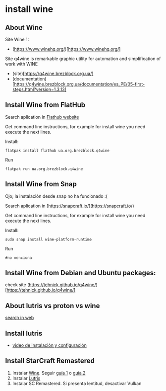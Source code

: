 # install wine
## About Wine
Site Wine 1: 
* (https://www.winehq.org/)[https://www.winehq.org/]

Site q4wine is remarkable graphic utility for automation and simplification of work with WINE
* (site)[https://q4wine.brezblock.org.ua/]
* (documentation)[https://q4wine.brezblock.org.ua/documentation/es_PE/05-first-steps.html?version=1.3.13]

## Install Wine from FlatHub
Search aplication in  [Flathub website](https://flathub.org/home)

Get command line instructions, for example for install wine you need execute the next lines.

Install:
```
flatpak install flathub ua.org.brezblock.q4wine
```
Run
```
flatpak run ua.org.brezblock.q4wine
```

## Install Wine from Snap
Ojo; la instalación desde snap no ha funcionado :(

Search aplication in  [https://snapcraft.io/](https://snapcraft.io/)

Get command line instructions, for example for install wine you need execute the next lines.

Install:
```
sudo snap install wine-platform-runtime
```
Run
```
#no menciona
```
## Install Wine from Debian and Ubuntu packages:
check site (https://tehnick.github.io/q4wine/)[https://tehnick.github.io/q4wine/]

## About lutris vs proton vs wine
[search in web](https://duckduckgo.com/?q=wine+vs+proton+vs+lutris)

## Install lutris
* [video de instalación y configuración](https://www.youtube.com/watch?v=R2K8b0U-IOI)

## Install StarCraft Remastered
1. Instalar [Wine](https://wiki.winehq.org/Download). Seguir [guía 1](https://linuxhint.com/install-winehq-on-ubuntu-20-04/) o [guía 2](https://phoenixnap.com/kb/how-to-install-wine-on-ubuntu)
2. Instalar [Lutris](https://lutris.net/downloads)
3. Instalar SC Remastered. Si presenta lentitud, desactivar Vulkan
